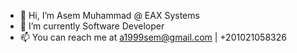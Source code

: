 - 👋 Hi, I’m Asem Muhammad @ EAX Systems
- 🌱 I’m currently Software Developer
- 📫 You can reach me at a1999sem@gmail.com | +201021058326

<!---
kaaoda/kaaoda is a ✨ special ✨ repository because its `README.md` (this file) appears on your GitHub profile.
You can click the Preview link to take a look at your changes.
--->
